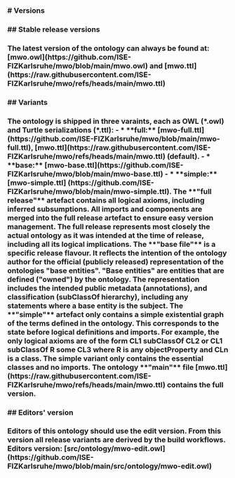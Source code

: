 <h3># Versions<h3>


<h3>## Stable release versions<h3>
The latest version of the ontology can always be found at:
[mwo.owl](https://github.com/ISE-FIZKarlsruhe/mwo/blob/main/mwo.owl) and [mwo.ttl](https://raw.githubusercontent.com/ISE-FIZKarlsruhe/mwo/refs/heads/main/mwo.ttl)


<h3>## Variants<h3>
The ontology is shipped in three varaints, each as OWL (*.owl) and Turtle serializations (*.ttl):  
- * **full:** [mwo-full.ttl](https://github.com/ISE-FIZKarlsruhe/mwo/blob/main/mwo-full.ttl), [mwo.ttl](https://raw.githubusercontent.com/ISE-FIZKarlsruhe/mwo/refs/heads/main/mwo.ttl) (default). 
- * **base:** [mwo-base.ttl](https://github.com/ISE-FIZKarlsruhe/mwo/blob/main/mwo-base.ttl)
- * **simple:** [mwo-simple.ttl] (https://github.com/ISE-FIZKarlsruhe/mwo/blob/main/mwo-simple.ttl). 
The **"full release"** artefact contains all logical axioms, including inferred subsumptions. All imports and components are merged into the full release artefact to ensure easy version management. The full release represents most closely the actual ontology as it was intended at the time of release, including all its logical implications.
The **"base file"** is a specific release flavour. It reflects the intention of the ontology author for the official (publicly released) representation of the ontologies "base entities". "Base entities" are entities that are defined ("owned") by the ontology. The representation includes the intended public metadata (annotations), and classification (subClassOf hierarchy), including any statements where a base entity is the subject.  
The **"simple"** artefact only contains a simple existential graph of the terms defined in the ontology. This corresponds to the state before logical definitions and imports. For example, the only logical axioms are of the form CL1 subClassOf CL2 or CL1 subClassOf R some CL3 where R is any objectProperty and CLn is a class. The simple variant only contains the essential classes and no imports.  
The ontology **"main"** file [mwo.ttl](https://raw.githubusercontent.com/ISE-FIZKarlsruhe/mwo/refs/heads/main/mwo.ttl) contains the full version.


<h3>## Editors' version<h3>
Editors of this ontology should use the edit version. From this version all release variants are derived by the build workflows.  
Editors version: [src/ontology/mwo-edit.owl](https://github.com/ISE-FIZKarlsruhe/mwo/blob/main/src/ontology/mwo-edit.owl)

